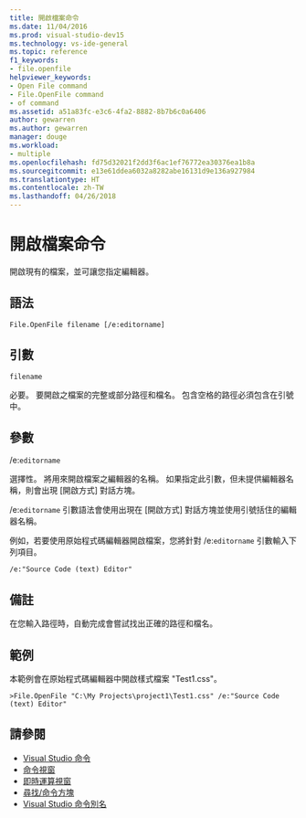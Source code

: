 ```yaml
---
title: 開啟檔案命令
ms.date: 11/04/2016
ms.prod: visual-studio-dev15
ms.technology: vs-ide-general
ms.topic: reference
f1_keywords:
- file.openfile
helpviewer_keywords:
- Open File command
- File.OpenFile command
- of command
ms.assetid: a51a83fc-e3c6-4fa2-8882-8b7b6c0a6406
author: gewarren
ms.author: gewarren
manager: douge
ms.workload:
- multiple
ms.openlocfilehash: fd75d32021f2dd3f6ac1ef76772ea30376ea1b8a
ms.sourcegitcommit: e13e61ddea6032a8282abe16131d9e136a927984
ms.translationtype: HT
ms.contentlocale: zh-TW
ms.lasthandoff: 04/26/2018
---
```

# <a name="open-file-command"></a>開啟檔案命令
開啟現有的檔案，並可讓您指定編輯器。

## <a name="syntax"></a>語法

```
File.OpenFile filename [/e:editorname]
```

## <a name="arguments"></a>引數
 `filename`

 必要。 要開啟之檔案的完整或部分路徑和檔名。 包含空格的路徑必須包含在引號中。

## <a name="switches"></a>參數
 /e:`editorname`

 選擇性。 將用來開啟檔案之編輯器的名稱。 如果指定此引數，但未提供編輯器名稱，則會出現 [開啟方式] 對話方塊。

 /e:`editorname` 引數語法會使用出現在 [開啟方式] 對話方塊並使用引號括住的編輯器名稱。

 例如，若要使用原始程式碼編輯器開啟檔案，您將針對 /e:`editorname` 引數輸入下列項目。

```
/e:"Source Code (text) Editor"
```

## <a name="remarks"></a>備註
 在您輸入路徑時，自動完成會嘗試找出正確的路徑和檔名。

## <a name="example"></a>範例
 本範例會在原始程式碼編輯器中開啟樣式檔案 "Test1.css"。

```
>File.OpenFile "C:\My Projects\project1\Test1.css" /e:"Source Code (text) Editor"
```

## <a name="see-also"></a>請參閱

- [Visual Studio 命令](../../ide/reference/visual-studio-commands.md)
- [命令視窗](../../ide/reference/command-window.md)
- [即時運算視窗](../../ide/reference/immediate-window.md)
- [尋找/命令方塊](../../ide/find-command-box.md)
- [Visual Studio 命令別名](../../ide/reference/visual-studio-command-aliases.md)